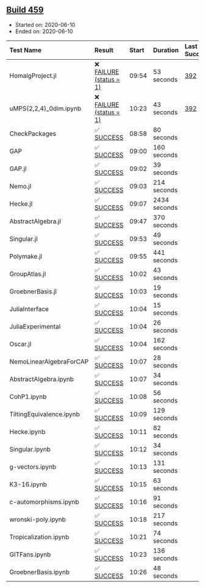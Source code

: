 ## [Build 459](https://oscarci.mathematik.uni-kl.de/job/oscar-julia-1.4/459/)

* Started on: 2020-06-10
* Ended on: 2020-06-10

| Test Name    | Result | Start | Duration | Last Success | First Failure |
|:-------------|:-------|:------|:---------|:-------------|:--------------|
| HomalgProject.jl | ❌ [FAILURE (status = 1)](https://oscarci.mathematik.uni-kl.de/job/oscar-julia-1.4/459/artifact/logs/build-459/HomalgProject.jl.log) | 09:54 | 53 seconds | [392](https://oscarci.mathematik.uni-kl.dejob/oscar-julia-1.4/392/) | [393](https://oscarci.mathematik.uni-kl.dejob/oscar-julia-1.4/393/) |
| uMPS(2,2,4)_0dim.ipynb | ❌ [FAILURE (status = 1)](https://oscarci.mathematik.uni-kl.de/job/oscar-julia-1.4/459/artifact/logs/build-459/uMPS-2-2-4-_0dim.ipynb.log) | 10:23 | 43 seconds | [392](https://oscarci.mathematik.uni-kl.dejob/oscar-julia-1.4/392/) | [393](https://oscarci.mathematik.uni-kl.dejob/oscar-julia-1.4/393/) |
| CheckPackages | ✅ [SUCCESS](https://oscarci.mathematik.uni-kl.de/job/oscar-julia-1.4/459/artifact/logs/build-459/CheckPackages.log) | 08:58 | 80 seconds |  |  |
| GAP | ✅ [SUCCESS](https://oscarci.mathematik.uni-kl.de/job/oscar-julia-1.4/459/artifact/logs/build-459/GAP.log) | 09:00 | 160 seconds |  |  |
| GAP.jl | ✅ [SUCCESS](https://oscarci.mathematik.uni-kl.de/job/oscar-julia-1.4/459/artifact/logs/build-459/GAP.jl.log) | 09:02 | 39 seconds |  |  |
| Nemo.jl | ✅ [SUCCESS](https://oscarci.mathematik.uni-kl.de/job/oscar-julia-1.4/459/artifact/logs/build-459/Nemo.jl.log) | 09:03 | 214 seconds |  |  |
| Hecke.jl | ✅ [SUCCESS](https://oscarci.mathematik.uni-kl.de/job/oscar-julia-1.4/459/artifact/logs/build-459/Hecke.jl.log) | 09:07 | 2434 seconds |  |  |
| AbstractAlgebra.jl | ✅ [SUCCESS](https://oscarci.mathematik.uni-kl.de/job/oscar-julia-1.4/459/artifact/logs/build-459/AbstractAlgebra.jl.log) | 09:47 | 370 seconds |  |  |
| Singular.jl | ✅ [SUCCESS](https://oscarci.mathematik.uni-kl.de/job/oscar-julia-1.4/459/artifact/logs/build-459/Singular.jl.log) | 09:53 | 49 seconds |  |  |
| Polymake.jl | ✅ [SUCCESS](https://oscarci.mathematik.uni-kl.de/job/oscar-julia-1.4/459/artifact/logs/build-459/Polymake.jl.log) | 09:55 | 441 seconds |  |  |
| GroupAtlas.jl | ✅ [SUCCESS](https://oscarci.mathematik.uni-kl.de/job/oscar-julia-1.4/459/artifact/logs/build-459/GroupAtlas.jl.log) | 10:02 | 43 seconds |  |  |
| GroebnerBasis.jl | ✅ [SUCCESS](https://oscarci.mathematik.uni-kl.de/job/oscar-julia-1.4/459/artifact/logs/build-459/GroebnerBasis.jl.log) | 10:03 | 19 seconds |  |  |
| JuliaInterface | ✅ [SUCCESS](https://oscarci.mathematik.uni-kl.de/job/oscar-julia-1.4/459/artifact/logs/build-459/JuliaInterface.log) | 10:04 | 15 seconds |  |  |
| JuliaExperimental | ✅ [SUCCESS](https://oscarci.mathematik.uni-kl.de/job/oscar-julia-1.4/459/artifact/logs/build-459/JuliaExperimental.log) | 10:04 | 26 seconds |  |  |
| Oscar.jl | ✅ [SUCCESS](https://oscarci.mathematik.uni-kl.de/job/oscar-julia-1.4/459/artifact/logs/build-459/Oscar.jl.log) | 10:04 | 162 seconds |  |  |
| NemoLinearAlgebraForCAP | ✅ [SUCCESS](https://oscarci.mathematik.uni-kl.de/job/oscar-julia-1.4/459/artifact/logs/build-459/NemoLinearAlgebraForCAP.log) | 10:07 | 28 seconds |  |  |
| AbstractAlgebra.ipynb | ✅ [SUCCESS](https://oscarci.mathematik.uni-kl.de/job/oscar-julia-1.4/459/artifact/logs/build-459/AbstractAlgebra.ipynb.log) | 10:07 | 34 seconds |  |  |
| CohP1.ipynb | ✅ [SUCCESS](https://oscarci.mathematik.uni-kl.de/job/oscar-julia-1.4/459/artifact/logs/build-459/CohP1.ipynb.log) | 10:08 | 56 seconds |  |  |
| TiltingEquivalence.ipynb | ✅ [SUCCESS](https://oscarci.mathematik.uni-kl.de/job/oscar-julia-1.4/459/artifact/logs/build-459/TiltingEquivalence.ipynb.log) | 10:09 | 129 seconds |  |  |
| Hecke.ipynb | ✅ [SUCCESS](https://oscarci.mathematik.uni-kl.de/job/oscar-julia-1.4/459/artifact/logs/build-459/Hecke.ipynb.log) | 10:11 | 82 seconds |  |  |
| Singular.ipynb | ✅ [SUCCESS](https://oscarci.mathematik.uni-kl.de/job/oscar-julia-1.4/459/artifact/logs/build-459/Singular.ipynb.log) | 10:12 | 34 seconds |  |  |
| g-vectors.ipynb | ✅ [SUCCESS](https://oscarci.mathematik.uni-kl.de/job/oscar-julia-1.4/459/artifact/logs/build-459/g-vectors.ipynb.log) | 10:13 | 131 seconds |  |  |
| K3-16.ipynb | ✅ [SUCCESS](https://oscarci.mathematik.uni-kl.de/job/oscar-julia-1.4/459/artifact/logs/build-459/K3-16.ipynb.log) | 10:15 | 63 seconds |  |  |
| c-automorphisms.ipynb | ✅ [SUCCESS](https://oscarci.mathematik.uni-kl.de/job/oscar-julia-1.4/459/artifact/logs/build-459/c-automorphisms.ipynb.log) | 10:16 | 91 seconds |  |  |
| wronski-poly.ipynb | ✅ [SUCCESS](https://oscarci.mathematik.uni-kl.de/job/oscar-julia-1.4/459/artifact/logs/build-459/wronski-poly.ipynb.log) | 10:18 | 217 seconds |  |  |
| Tropicalization.ipynb | ✅ [SUCCESS](https://oscarci.mathematik.uni-kl.de/job/oscar-julia-1.4/459/artifact/logs/build-459/Tropicalization.ipynb.log) | 10:21 | 74 seconds |  |  |
| GITFans.ipynb | ✅ [SUCCESS](https://oscarci.mathematik.uni-kl.de/job/oscar-julia-1.4/459/artifact/logs/build-459/GITFans.ipynb.log) | 10:23 | 136 seconds |  |  |
| GroebnerBasis.ipynb | ✅ [SUCCESS](https://oscarci.mathematik.uni-kl.de/job/oscar-julia-1.4/459/artifact/logs/build-459/GroebnerBasis.ipynb.log) | 10:26 | 48 seconds |  |  |

